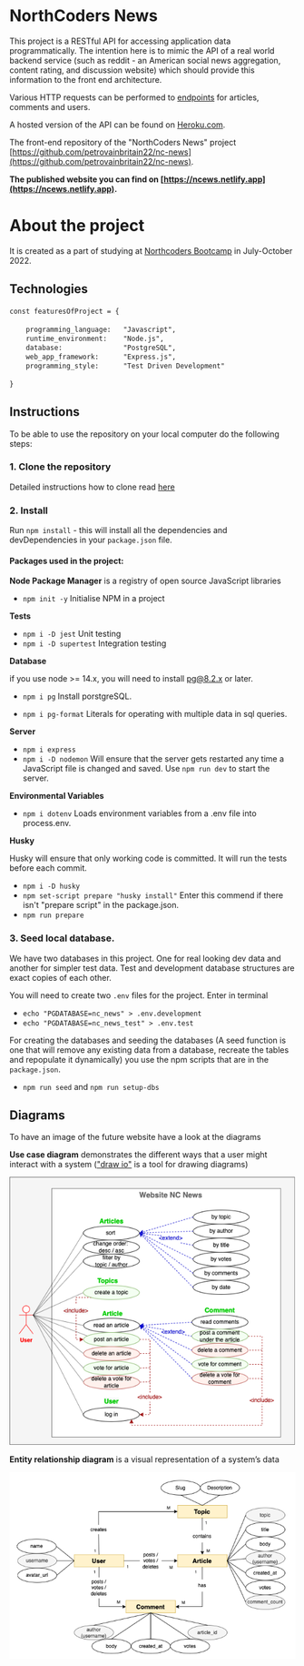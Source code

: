 # NorthCoders News

This project is a RESTful API for accessing application data programmatically.
The intention here is to mimic the API of a real world backend service (such as
reddit - an American social news aggregation, content rating, and discussion
website) which should provide this information to the front end architecture.

Various HTTP requests can be performed to [endpoints](/endpoints.json) for
articles, comments and users.

A hosted version of the API can be found on
[Heroku.com](https://student-coders-news.herokuapp.com/).

The front-end repository of the "NorthCoders News" project [https://github.com/petrovainbritain22/nc-news](https://github.com/petrovainbritain22/nc-news).

**The published website you can find on [https://ncews.netlify.app](https://ncews.netlify.app).**

# About the project

It is created as a part of studying at
[Northcoders Bootcamp](https://northcoders.com/) in July-October 2022.

## Technologies

```
const featuresOfProject = {

    programming_language:   "Javascript",
    runtime_environment:    "Node.js",
    database:               "PostgreSQL",
    web_app_framework:      "Express.js",
    programming_style:      "Test Driven Development"

}
```

## Instructions

To be able to use the repository on your local computer do the following steps:

### 1. Clone the repository

Detailed instructions how to clone read [here](/instructions/how-clone.md)

### 2. Install

Run `npm install` - this will install all the dependencies and devDependencies
in your `package.json` file.

#### Packages used in the project:

**Node Package Manager** is a registry of open source JavaScript libraries

- `npm init -y` Initialise NPM in a project

**Tests**

- `npm i -D jest` Unit testing
- `npm i -D supertest` Integration testing

**Database**

if you use node >= 14.x, you will need to install pg@8.2.x or later.

- `npm i pg` Install porstgreSQL.

- `npm i pg-format` Literals for operating with multiple data in sql queries.

**Server**

- `npm i express`
- `npm i -D nodemon` Will ensure that the server gets restarted any time a
  JavaScript file is changed and saved. Use `npm run dev` to start the server.

**Environmental Variables**

- `npm i dotenv` Loads environment variables from a .env file into process.env.

**Husky**

Husky will ensure that only working code is committed. It will run the tests
before each commit.

- `npm i -D husky`
- `npm set-script prepare "husky install"` Enter this commend if there isn't
  "prepare script" in the package.json.
- `npm run prepare`

### 3. Seed local database.

We have two databases in this project. One for real looking dev data and another
for simpler test data. Test and development database structures are exact copies
of each other.

You will need to create two `.env` files for the project. Enter in terminal

- `echo "PGDATABASE=nc_news" > .env.development`
- `echo "PGDATABASE=nc_news_test" > .env.test`

For creating the databases and seeding the databases (A seed function is one
that will remove any existing data from a database, recreate the tables and
repopulate it dynamically) you use the npm scripts that are in the
`package.json`.

- `npm run seed` and `npm run setup-dbs`

## Diagrams

To have an image of the future website have a look at the diagrams

**Use case diagram** demonstrates the different ways that a user might interact
with a system (["draw io"](https://app.diagrams.net/) is a tool for drawing
diagrams)

![use_case_diagram](/images/development/use_case_diagram.png)

**Entity relationship diagram** is a visual representation of a system’s data

![entity_relationship_diagram](/images/development/entity_relationship_diagram.png)
